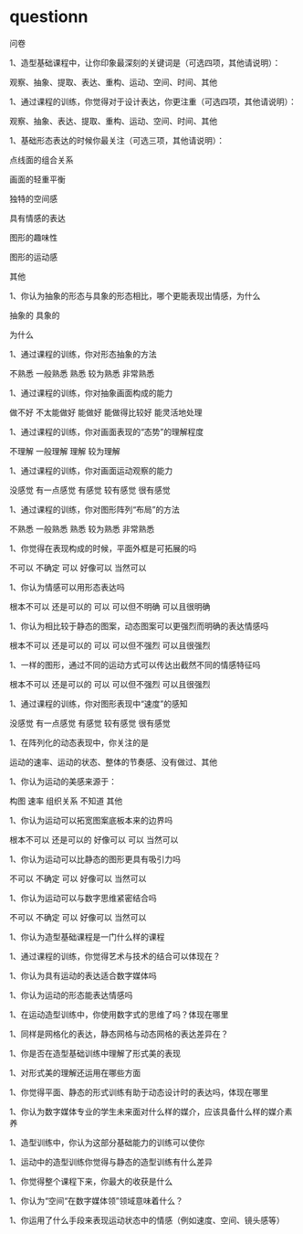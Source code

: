 # questionn
问卷

1、造型基础课程中，让你印象最深刻的关键词是（可选四项，其他请说明）：

观察、抽象、提取、表达、重构、运动、空间、时间、其他

1、通过课程的训练，你觉得对于设计表达，你更注重（可选四项，其他请说明）：

观察、抽象、表达、提取、重构、运动、空间、时间、其他

1、基础形态表达的时候你最关注（可选三项，其他请说明）：

点线面的组合关系

画面的轻重平衡

独特的空间感

具有情感的表达

图形的趣味性

图形的运动感

其他

1、你认为抽象的形态与具象的形态相比，哪个更能表现出情感，为什么

抽象的  具象的 

为什么

1、通过课程的训练，你对形态抽象的方法

不熟悉  一般熟悉  熟悉  较为熟悉  非常熟悉

1、通过课程的训练，你对抽象画面构成的能力

做不好  不太能做好  能做好  能做得比较好  能灵活地处理

1、通过课程的训练，你对画面表现的“态势”的理解程度

不理解  一般理解  理解  较为理解  

1、通过课程的训练，你对画面运动观察的能力

没感觉  有一点感觉  有感觉  较有感觉  很有感觉

1、通过课程的训练，你对图形阵列“布局”的方法

不熟悉  一般熟悉  熟悉  较为熟悉  非常熟悉

1、你觉得在表现构成的时候，平面外框是可拓展的吗

不可以  不确定  可以  好像可以  当然可以

1、你认为情感可以用形态表达吗

根本不可以  还是可以的  可以  可以但不明确  可以且很明确

1、你认为相比较于静态的图案，动态图案可以更强烈而明确的表达情感吗

根本不可以  还是可以的  可以  可以但不强烈  可以且很强烈

1、一样的图形，通过不同的运动方式可以传达出截然不同的情感特征吗

根本不可以  还是可以的  可以  可以但不强烈  可以且很强烈

1、通过课程的训练，你对图形表现中“速度”的感知

没感觉  有一点感觉  有感觉  较有感觉  很有感觉

1、在阵列化的动态表现中，你关注的是

运动的速率、运动的状态、整体的节奏感、没有做过、其他

1、你认为运动的美感来源于：

构图  速率  组织关系  不知道  其他  

1、你认为运动可以拓宽图案底板本来的边界吗

根本不可以  还是可以的  好像可以   可以   当然可以

1、你认为运动可以比静态的图形更具有吸引力吗

不可以  不确定  可以  好像可以  当然可以

1、你认为运动可以与数字思维紧密结合吗

不可以  不确定  可以  好像可以  当然可以




1、你认为造型基础课程是一门什么样的课程

1、通过课程的训练，你觉得艺术与技术的结合可以体现在？

1、你认为具有运动的表达适合数字媒体吗

1、你认为运动的形态能表达情感吗

1、在运动造型训练中，你使用数字式的思维了吗？体现在哪里

1、同样是网格化的表达，静态网格与动态网格的表达差异在？

1、你是否在造型基础训练中理解了形式美的表现

1、对形式美的理解还运用在哪些方面

1、你觉得平面、静态的形式训练有助于动态设计时的表达吗，体现在哪里

1、你认为数字媒体专业的学生未来面对什么样的媒介，应该具备什么样的媒介素养

1、造型训练中，你认为这部分基础能力的训练可以使你

1、运动中的造型训练你觉得与静态的造型训练有什么差异

1、你觉得整个课程下来，你最大的收获是什么

1、你认为“空间“在数字媒体领”领域意味着什么？

1、你运用了什么手段来表现运动状态中的情感（例如速度、空间、镜头感等）

